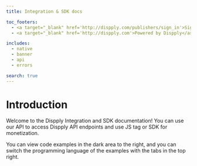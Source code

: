 ```yaml
---
title: Integration & SDK docs

toc_footers:
  - <a target="_blank" href='http://dispply.com/publishers/sign_in'>Sign Up for a Monetization</a>
  - <a target="_blank" href='http://dispply.com'>Powered by Dispply</a>

includes:
  - native
  - banner
  - api
  - errors

search: true
---
```


# Introduction

Welcome to the Dispply Integration and SDK documentation! You can use our API to access Dispply API endpoints and use JS tag or SDK for monetization.

You can view code examples in the dark area to the right, and you can switch the programming language of the examples with the tabs in the top right.
